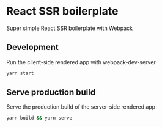 # React SSR boilerplate

Super simple React SSR boilerplate with Webpack

## Development

Run the client-side rendered app with webpack-dev-server

```bash
yarn start
```

## Serve production build

Serve the production build of the server-side rendered app

```bash
yarn build && yarn serve
```
